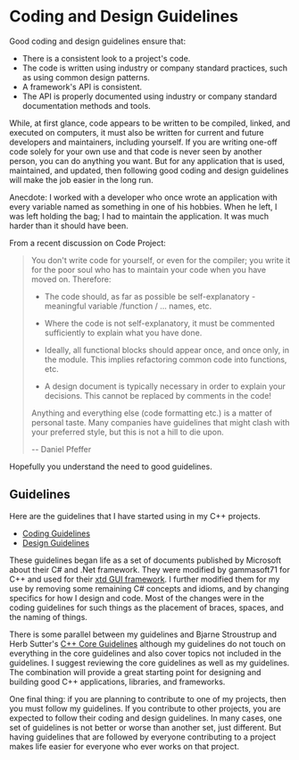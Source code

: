 # Coding and Design Guidelines

Good coding and design guidelines ensure that:

* There is a consistent look to a project's code.
* The code is written using industry or company standard practices, such as using common design patterns.
* A framework's API is consistent.
* The API is properly documented using industry or company standard documentation methods and tools.

While, at first glance, code appears to be written to be compiled, linked, and executed on computers, it must also
be written for current and future developers and maintainers, including yourself. If you are writing one-off
code solely for your
own use and that code is never seen by another person, you can do anything you want. But for any application that
is used, maintained, and updated, then following good coding and design guidelines will make the job easier in the
long run.

Anecdote: I worked with a developer who once wrote an application with every variable named as something in one of his
hobbies. When he left, I was left holding the bag; I had to maintain the application. It was much harder than it
should have been.

From a recent discussion on Code Project:

 > You don't write code for yourself, or even for the compiler; you write it for the poor soul who has to maintain your code when you have moved on. Therefore:  
>
>* The code should, as far as possible be self-explanatory - meaningful variable /function / ... names, etc.
>>
> * Where the code is not self-explanatory, it must be commented sufficiently to explain what you have done.
>
> * Ideally, all functional blocks should appear once, and once only, in the module. This implies refactoring common code into functions, etc.
> * A design document is typically necessary in order to explain your decisions. This cannot be replaced by comments in the code!
>
> Anything and everything else (code formatting etc.) is a matter of personal taste. Many companies have guidelines that might clash with your preferred style, but this is not a hill to die upon.
>
> -- Daniel Pfeffer

Hopefully you understand the need to good guidelines.

## Guidelines

Here are the guidelines that I have started using in my C++ projects. 

* [Coding Guidelines](coding_guidelines/coding_guidelines.md)
* [Design Guidelines](design_guidelines/design_guidelines.md)

These guidelines began life as a set of documents published by Microsoft about their C# and .Net framework. They were modified by gammasoft71 for C++ and used for their 
[xtd GUI framework](https://github.com/gammasoft71/xtd). I further modified them for my use by removing some remaining
C# concepts and idioms, and by changing specifics for how I design and code. Most of the changes were in the coding
guidelines for such things as the placement of braces, spaces, and the naming of things.

There is some parallel between my guidelines and Bjarne Stroustrup and Herb Sutter's 
[C++ Core Guidelines](https://github.com/isocpp/CppCoreGuidelines/blob/master/CppCoreGuidelines.md) although
my guidelines do not touch on everything in the core guidelines and also cover topics not included in the guidelines.
I suggest reviewing the core guidelines as well as my guidelines. The combination will provide a great starting point
for designing and building good C++ applications, libraries, and frameworks.

One final thing: if you are planning to contribute to one of my projects, then you must follow my guidelines. If you
contribute to other projects, you are expected to follow their coding and design guidelines. In many cases, one set
of guidelines is not better or worse than another set, just different. But having guidelines that are followed by
everyone contributing to a project makes life easier for everyone who ever works on that project.